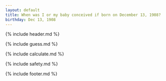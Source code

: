 ```yaml
---
layout: default
title: When was I or my baby conceived if born on December 13, 1908?
birthday: Dec 13, 1908
---
```


{% include header.md %}

{% include guess.md %}

{% include calculate.md %}

{% include safety.md %}

{% include footer.md %}



